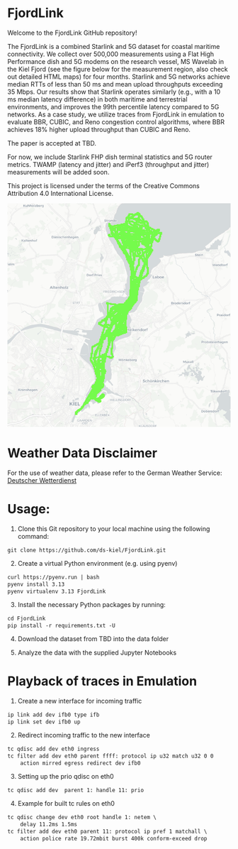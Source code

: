 # FjordLink

Welcome to the FjordLink GitHub repository! 

The FjordLink is a combined Starlink and 5G dataset for coastal maritime connectivity. We collect over 500,000 measurements using a Flat High Performance dish and 5G modems on the research vessel, MS Wavelab in the Kiel Fjord (see the figure below for the measurement region, also check out detailed HTML maps) for four months. Starlink and 5G networks achieve median RTTs of less than 50 ms and mean upload throughputs exceeding 35 Mbps. Our results show that Starlink operates similarly (e.g., with a 10 ms median latency difference) in both maritime and terrestrial environments, and improves the 99th percentile latency compared to 5G networks. As a case study, we utilize traces from FjordLink in emulation to evaluate BBR, CUBIC, and Reno congestion control algorithms, where BBR achieves 18% higher upload throughput than CUBIC and Reno.

The paper is accepted at TBD.

For now, we include Starlink FHP dish terminal statistics and 5G router metrics. TWAMP (latency and jitter) and iPerf3 (throughput and jitter) measurements will be added soon.

This project is licensed under the terms of the Creative Commons Attribution 4.0 International License.

![alt text](wavelab-starlink-measurements.png "Measuerement locations in the Kiel Fjord, Germany")

# Weather Data Disclaimer
For the use of weather data, please refer to the German Weather Service: [Deutscher Wetterdienst](https://www.dwd.de/DE/leistungen/opendata/opendata.html) 

# Usage:

1. Clone this Git repository to your local machine using the following command:

```
git clone https://github.com/ds-kiel/FjordLink.git
```

2. Create a virtual Python environment (e.g. using pyenv)

```
curl https://pyenv.run | bash
pyenv install 3.13
pyenv virtualenv 3.13 FjordLink
```

3. Install the necessary Python packages by running:

```
cd FjordLink
pip install -r requirements.txt -U
```

4. Download the dataset from TBD into the data folder


5. Analyze the data with the supplied Jupyter Notebooks


# Playback of traces in Emulation

1. Create a new interface for incoming traffic
```
ip link add dev ifb0 type ifb
ip link set dev ifb0 up
```

2. Redirect incoming traffic to the new interface
```
tc qdisc add dev eth0 ingress
tc filter add dev eth0 parent ffff: protocol ip u32 match u32 0 0 
    action mirred egress redirect dev ifb0
```

3. Setting up the prio qdisc on eth0
```
tc qdisc add dev  parent 1: handle 11: prio
```

4. Example for built tc rules on eth0
```
tc qdisc change dev eth0 root handle 1: netem \
    delay 11.2ms 1.5ms 
tc filter add dev eth0 parent 11: protocol ip pref 1 matchall \
    action police rate 19.72mbit burst 400k conform-exceed drop
```